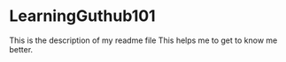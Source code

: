 # LearningGuthub101
This is the description of my readme file
This helps me to get to know me better.
